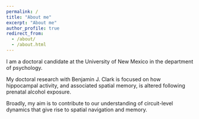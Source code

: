 ```yaml
---
permalink: /
title: "About me"
excerpt: "About me"
author_profile: true
redirect_from: 
  - /about/
  - /about.html
---
```



I am a doctoral candidate at the University of New Mexico in the department of psychology.

My doctoral research with Benjamin J. Clark is focused on how hippocampal activity, and associated spatial memory, is altered following prenatal alcohol exposure. 

Broadly, my aim is to contribute to our understanding of circuit-level dynamics that give rise to spatial navigation and memory. 
